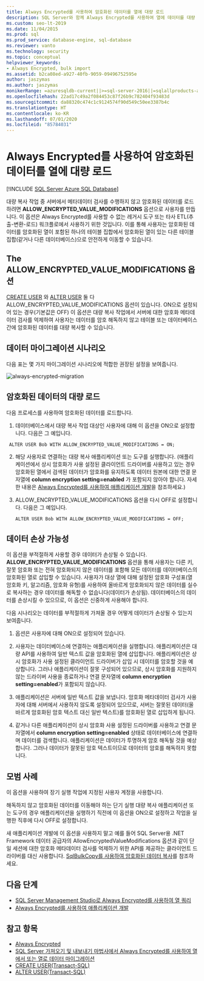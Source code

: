 ```yaml
---
title: Always Encrypted를 사용하여 암호화된 데이터를 열에 대량 로드
description: SQL Server와 함께 Always Encrypted를 사용하여 열에 데이터를 대량 로드하는 방법을 알아봅니다.
ms.custom: seo-lt-2019
ms.date: 11/04/2015
ms.prod: sql
ms.prod_service: database-engine, sql-database
ms.reviewer: vanto
ms.technology: security
ms.topic: conceptual
helpviewer_keywords:
- Always Encrypted, bulk import
ms.assetid: b2ca08ed-a927-40fb-9059-09496752595e
author: jaszymas
ms.author: jaszymas
monikerRange: =azuresqldb-current||>=sql-server-2016||=sqlallproducts-allversions||>=sql-server-linux-2017||=azuresqldb-mi-current
ms.openlocfilehash: 22ad17c49a2f084453c87f26b9c782404f93483d
ms.sourcegitcommit: da88320c474c1c9124574f90d549c50ee3387b4c
ms.translationtype: HT
ms.contentlocale: ko-KR
ms.lasthandoff: 07/01/2020
ms.locfileid: "85784031"
---
```

# <a name="bulk-load-encrypted-data-to-columns-using-always-encrypted"></a>Always Encrypted를 사용하여 암호화된 데이터를 열에 대량 로드
[!INCLUDE [SQL Server Azure SQL Database](../../../includes/applies-to-version/sql-asdb.md)]

대량 복사 작업 중 서버에서 메타데이터 검사를 수행하지 않고 암호화된 데이터를 로드하려면 **ALLOW_ENCRYPTED_VALUE_MODIFICATIONS** 옵션으로 사용자를 만듭니다. 이 옵션은 Always Encrypted를 사용할 수 없는 레거시 도구 또는 타사 ETL(추출-변환-로드) 워크플로에서 사용하기 위한 것입니다. 이를 통해 사용자는 암호화된 데이터를 암호화된 열이 포함된 하나의 테이블 집합에서 암호화된 열이 있는 다른 테이블 집합(같거나 다른 데이터베이스)으로 안전하게 이동할 수 있습니다.  

 ## <a name="the-allow_encrypted_value_modifications-option"></a>The ALLOW_ENCRYPTED_VALUE_MODIFICATIONS 옵션  
 [CREATE USER](../../../t-sql/statements/create-user-transact-sql.md) 와 [ALTER USER](../../../t-sql/statements/alter-user-transact-sql.md) 둘 다 ALLOW_ENCRYPTED_VALUE_MODIFICATIONS 옵션이 있습니다. ON으로 설정되어 있는 경우(기본값은 OFF) 이 옵션은 대량 복사 작업에서 서버에 대한 암호화 메타데이터 검사를 억제하여 사용자는 데이터를 암호 해독하지 않고 테이블 또는 데이터베이스 간에 암호화된 데이터를 대량 복사할 수 있습니다.  
  
## <a name="data-migration-scenarios"></a>데이터 마이그레이션 시나리오  
다음 표는 몇 가지 마이그레이션 시나리오에 적합한 권장된 설정을 보여줍니다.  
 
![always-encrypted-migration](../../../relational-databases/security/encryption/media/always-encrypted-migration.PNG "always-encrypted-migration")  

## <a name="bulk-loading-of-encrypted-data"></a>암호화된 데이터의 대량 로드  
다음 프로세스를 사용하여 암호화된 데이터를 로드합니다.  

1.  데이터베이스에서 대량 복사 작업 대상인 사용자에 대해 이 옵션을 ON으로 설정합니다. 다음은 그 예입니다.  
 
   ```  
    ALTER USER Bob WITH ALLOW_ENCRYPTED_VALUE_MODIFICATIONS = ON;  
   ```  

2.  해당 사용자로 연결하는 대량 복사 애플리케이션 또는 도구를 실행합니다. (애플리케이션에서 상시 암호화가 사용 설정된 클라이언트 드라이버를 사용하고 있는 경우 암호화된 열에서 검색된 데이터가 암호화를 유지하도록 데이터 원본에 대한 연결 문자열에 **column encryption setting=enabled** 가 포함되지 않아야 합니다. 자세한 내용은 [Always Encrypted를 사용하여 애플리케이션 개발](always-encrypted-client-development.md)을 참조하세요.)  
  
3.  ALLOW_ENCRYPTED_VALUE_MODIFICATIONS 옵션을 다시 OFF로 설정합니다. 다음은 그 예입니다.  

    ```  
    ALTER USER Bob WITH ALLOW_ENCRYPTED_VALUE_MODIFICATIONS = OFF;  
    ```  

## <a name="potential-for-data-corruption"></a>데이터 손상 가능성  
이 옵션을 부적절하게 사용할 경우 데이터가 손상될 수 있습니다. **ALLOW_ENCRYPTED_VALUE_MODIFICATIONS** 옵션을 통해 사용자는 다른 키, 잘못 암호화 또는 전혀 암호화되지 않은 데이터를 포함해 모든 데이터를 데이터베이스의 암호화된 열로 삽입할 수 있습니다. 사용자가 대상 열에 대해 설정된 암호화 구성표(열 암호화 키, 알고리즘, 암호화 유형)를 사용하여 올바르게 암호화되지 않은 데이터를 실수로 복사하는 경우 데이터를 해독할 수 없습니다(데이터가 손상됨). 데이터베이스의 데이터를 손상시킬 수 있으므로, 이 옵션은 신중하게 사용해야 합니다.  

다음 시나리오는 데이터를 부적절하게 가져올 경우 어떻게 데이터가 손상될 수 있는지 보여줍니다.  

1.  옵션은 사용자에 대해 ON으로 설정되어 있습니다.  
 
2.  사용자는 데이터베이스에 연결하는 애플리케이션을 실행합니다. 애플리케이션은 대량 API를 사용하여 일반 텍스트 값을 암호화된 열에 삽입합니다. 애플리케이션은 상시 암호화가 사용 설정된 클라이언트 드라이버가 삽입 시 데이터를 암호할 것을 예상합니다. 그러나 애플리케이션이 잘못 구성되어 있으므로, 상시 암호화를 지원하지 않는 드라이버 사용을 종료하거나 연결 문자열에 **column encryption setting=enabled**가 포함되지 않습니다.  

3.  애플리케이션은 서버에 일반 텍스트 값을 보냅니다. 암호화 메타데이터 검사가 사용자에 대해 서버에서 사용하지 않도록 설정되어 있으므로, 서버는 잘못된 데이터(올바르게 암호화된 암호 텍스트 대신 일반 텍스트)를 암호화된 열로 삽입하게 됩니다.  
 
4.  같거나 다른 애플리케이션이 상시 암호화 사용 설정된 드라이버를 사용하고 연결 문자열에서 **column encryption setting=enabled** 상태로 데이터베이스에 연결하며 데이터를 검색합니다. 애플리케이션은 데이터가 투명하게 암호 해독될 것을 예상합니다. 그러나 데이터가 잘못된 암호 텍스트이므로 데이터의 암호를 해독하지 못합니다.  

## <a name="best-practice"></a>모범 사례  
 
이 옵션을 사용하여 장기 실행 작업에 지정된 사용자 계정을 사용합니다.  
 
해독하지 않고 암호화된 데이터를 이동해야 하는 단기 실행 대량 복사 애플리케이션 또는 도구의 경우 애플리케이션을 실행하기 직전에 이 옵션을 ON으로 설정하고 작업을 실행한 직후에 다시 OFF로 설정합니다.  
 
새 애플리케이션 개발에 이 옵션을 사용하지 말고 예를 들어 SQL Server용 .NET Framework 데이터 공급자의 AllowEncryptedValueModifications 옵션과 같이 단일 세션에 대한 암호화 메타데이터 검사를 억제하기 위한 API를 제공하는 클라이언트 드라이버를 대신 사용합니다. [SqlBulkCopy를 사용하여 암호화된 데이터 복사](develop-using-always-encrypted-with-net-framework-data-provider.md#copying-encrypted-data-using-sqlbulkcopy)를 참조하세요. 

## <a name="next-steps"></a>다음 단계
- [SQL Server Management Studio로 Always Encrypted를 사용하여 열 쿼리](always-encrypted-query-columns-ssms.md)
- [Always Encrypted를 사용하여 애플리케이션 개발](always-encrypted-client-development.md)

## <a name="see-also"></a>참고 항목  
- [Always Encrypted](../../../relational-databases/security/encryption/always-encrypted-database-engine.md)
- [SQL Server 가져오기 및 내보내기 마법사에서 Always Encrypted를 사용하여 열에서 또는 열로 데이터 마이그레이션](always-encrypted-migrate-using-import-export-wizard.md)
- [CREATE USER&#40;Transact-SQL&#41;](../../../t-sql/statements/create-user-transact-sql.md)   
- [ALTER USER&#40;Transact-SQL&#41;](../../../t-sql/statements/alter-user-transact-sql.md)   

